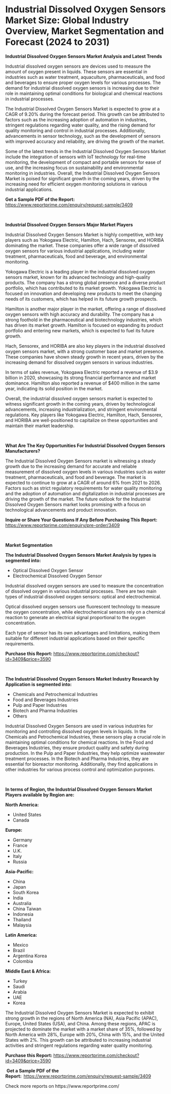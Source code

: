<p><h1>Industrial Dissolved Oxygen Sensors Market Size: Global Industry Overview, Market Segmentation and Forecast (2024 to 2031)</h1></p><p><strong>Industrial Dissolved Oxygen Sensors Market Analysis and Latest Trends</strong></p>
<p><p>Industrial dissolved oxygen sensors are devices used to measure the amount of oxygen present in liquids. These sensors are essential in industries such as water treatment, aquaculture, pharmaceuticals, and food and beverages to ensure proper oxygen levels for various processes. The demand for industrial dissolved oxygen sensors is increasing due to their role in maintaining optimal conditions for biological and chemical reactions in industrial processes.</p><p>The Industrial Dissolved Oxygen Sensors Market is expected to grow at a CAGR of 9.20% during the forecast period. This growth can be attributed to factors such as the increasing adoption of automation in industries, stringent regulations regarding water quality, and the rising demand for quality monitoring and control in industrial processes. Additionally, advancements in sensor technology, such as the development of sensors with improved accuracy and reliability, are driving the growth of the market.</p><p>Some of the latest trends in the Industrial Dissolved Oxygen Sensors Market include the integration of sensors with IoT technology for real-time monitoring, the development of compact and portable sensors for ease of use, and the increasing focus on sustainability and environmental monitoring in industries. Overall, the Industrial Dissolved Oxygen Sensors Market is poised for significant growth in the coming years, driven by the increasing need for efficient oxygen monitoring solutions in various industrial applications.</p></p>
<p><strong>Get a Sample PDF of the Report:&nbsp;</strong> <a href="https://www.reportprime.com/enquiry/request-sample/3409">https://www.reportprime.com/enquiry/request-sample/3409</a></p>
<p>&nbsp;</p>
<p><strong>Industrial Dissolved Oxygen Sensors Major Market Players</strong></p>
<p><p>Industrial Dissolved Oxygen Sensors Market is highly competitive, with key players such as Yokogawa Electric, Hamilton, Hach, Sensorex, and HORIBA dominating the market. These companies offer a wide range of dissolved oxygen sensors for various industrial applications, including water treatment, pharmaceuticals, food and beverage, and environmental monitoring.</p><p>Yokogawa Electric is a leading player in the industrial dissolved oxygen sensors market, known for its advanced technology and high-quality products. The company has a strong global presence and a diverse product portfolio, which has contributed to its market growth. Yokogawa Electric is focused on innovation and developing new products to meet the changing needs of its customers, which has helped in its future growth prospects.</p><p>Hamilton is another major player in the market, offering a range of dissolved oxygen sensors with high accuracy and durability. The company has a strong foothold in the pharmaceutical and biotechnology industries, which has driven its market growth. Hamilton is focused on expanding its product portfolio and entering new markets, which is expected to fuel its future growth.</p><p>Hach, Sensorex, and HORIBA are also key players in the industrial dissolved oxygen sensors market, with a strong customer base and market presence. These companies have shown steady growth in recent years, driven by the increasing demand for dissolved oxygen sensors in various industries.</p><p>In terms of sales revenue, Yokogawa Electric reported a revenue of $3.9 billion in 2020, showcasing its strong financial performance and market dominance. Hamilton also reported a revenue of $400 million in the same year, indicating its solid position in the market.</p><p>Overall, the industrial dissolved oxygen sensors market is expected to witness significant growth in the coming years, driven by technological advancements, increasing industrialization, and stringent environmental regulations. Key players like Yokogawa Electric, Hamilton, Hach, Sensorex, and HORIBA are well-positioned to capitalize on these opportunities and maintain their market leadership.</p></p>
<p>&nbsp;</p>
<p><strong>What Are The Key Opportunities For Industrial Dissolved Oxygen Sensors Manufacturers?</strong></p>
<p><p>The Industrial Dissolved Oxygen Sensors market is witnessing a steady growth due to the increasing demand for accurate and reliable measurement of dissolved oxygen levels in various industries such as water treatment, pharmaceuticals, and food and beverage. The market is expected to continue to grow at a CAGR of around 6% from 2021 to 2026. Factors such as strict regulatory requirements for water quality monitoring and the adoption of automation and digitalization in industrial processes are driving the growth of the market. The future outlook for the Industrial Dissolved Oxygen Sensors market looks promising with a focus on technological advancements and product innovation.</p></p>
<p><strong>Inquire or Share Your Questions If Any Before Purchasing This Report:</strong> <a href="https://www.reportprime.com/enquiry/pre-order/3409">https://www.reportprime.com/enquiry/pre-order/3409</a></p>
<p>&nbsp;</p>
<p><strong>Market Segmentation</strong></p>
<p><strong>The Industrial Dissolved Oxygen Sensors Market Analysis by types is segmented into:</strong></p>
<p><ul><li>Optical Dissolved Oxygen Sensor</li><li>Electrochemical Dissolved Oxygen Sensor</li></ul></p>
<p><p>Industrial dissolved oxygen sensors are used to measure the concentration of dissolved oxygen in various industrial processes. There are two main types of industrial dissolved oxygen sensors: optical and electrochemical. </p><p>Optical dissolved oxygen sensors use fluorescent technology to measure the oxygen concentration, while electrochemical sensors rely on a chemical reaction to generate an electrical signal proportional to the oxygen concentration. </p><p>Each type of sensor has its own advantages and limitations, making them suitable for different industrial applications based on their specific requirements.</p></p>
<p><strong>Purchase this Report:&nbsp;</strong><a href="https://www.reportprime.com/checkout?id=3409&price=3590">https://www.reportprime.com/checkout?id=3409&price=3590</a></p>
<p>&nbsp;</p>
<p><strong>The Industrial Dissolved Oxygen Sensors Market Industry Research by Application is segmented into:</strong></p>
<p><ul><li>Chemicals and Petrochemical Industries</li><li>Food and Beverages Industries</li><li>Pulp and Paper Industries</li><li>Biotech and Pharma Industries</li><li>Others</li></ul></p>
<p><p>Industrial Dissolved Oxygen Sensors are used in various industries for monitoring and controlling dissolved oxygen levels in liquids. In the Chemicals and Petrochemical Industries, these sensors play a crucial role in maintaining optimal conditions for chemical reactions. In the Food and Beverages Industries, they ensure product quality and safety during production. In the Pulp and Paper Industries, they help optimize wastewater treatment processes. In the Biotech and Pharma Industries, they are essential for bioreactor monitoring. Additionally, they find applications in other industries for various process control and optimization purposes.</p></p>
<p>&nbsp;</p>
<p><strong>In terms of Region, the Industrial Dissolved Oxygen Sensors Market Players available by Region are:</strong></p>
<p>
    <p> <strong> North America: </strong>
        <ul>
            <li>United States</li>
            <li>Canada</li>
        </ul>
        </p> 
    <p> <strong> Europe: </strong>
        <ul>
            <li>Germany</li>
            <li>France</li>
            <li>U.K.</li>
            <li>Italy</li>
            <li>Russia</li>
        </ul>
        </p> 
    <p> <strong> Asia-Pacific: </strong>
        <ul>
            <li>China</li>
            <li>Japan</li>
            <li>South Korea</li>
            <li>India</li>
            <li>Australia</li>
            <li>China Taiwan</li>
            <li>Indonesia</li>
            <li>Thailand</li>
            <li>Malaysia</li>
        </ul>
        </p> 
    <p> <strong> Latin America: </strong>
        <ul>
            <li>Mexico</li>
            <li>Brazil</li>
            <li>Argentina Korea</li>
            <li>Colombia</li>
        </ul>
        </p> 
    <p> <strong> Middle East & Africa: </strong>
        <ul>
            <li>Turkey</li>
            <li>Saudi</li>
            <li>Arabia</li>
            <li>UAE</li>
            <li>Korea</li>
        </ul>
    </p>
    </p>
<p><p>The Industrial Dissolved Oxygen Sensors Market is expected to exhibit strong growth in the regions of North America (NA), Asia Pacific (APAC), Europe, United States (USA), and China. Among these regions, APAC is projected to dominate the market with a market share of 35%, followed by North America with 28%, Europe with 20%, China with 15%, and the United States with 2%. This growth can be attributed to increasing industrial activities and stringent regulations regarding water quality monitoring.</p></p>
<p><strong>Purchase this Report: </strong><a href="https://www.reportprime.com/checkout?id=3409&price=3590">https://www.reportprime.com/checkout?id=3409&price=3590</a></p>
<p>&nbsp;<strong>Get a Sample PDF of the Report:&nbsp;&nbsp;</strong><a href="https://www.reportprime.com/enquiry/request-sample/3409">https://www.reportprime.com/enquiry/request-sample/3409</a></p>
<p><strong></strong></p>
<p>Check more reports on https://www.reportprime.com/</p>